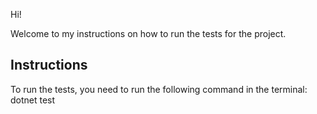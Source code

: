 Hi! 

Welcome to my instructions on how to run the tests for the project.

## Instructions
To run the tests, you need to run the following command in the terminal: dotnet test


